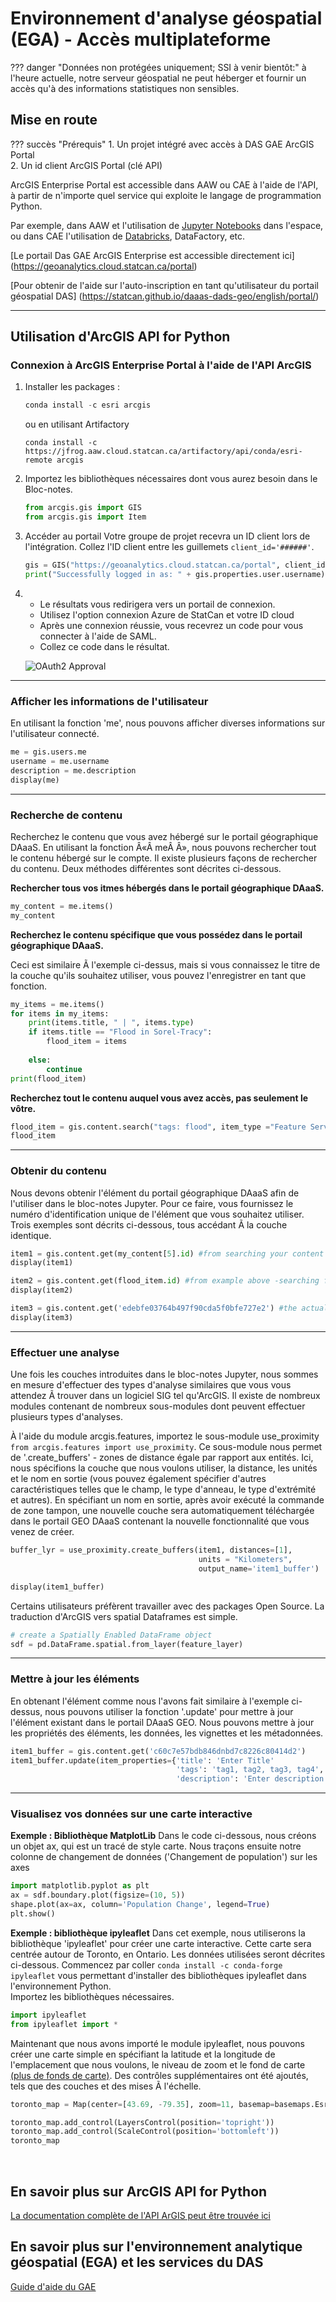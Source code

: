 # Environnement d'analyse géospatial (EGA) - Accès multiplateforme

??? danger "Données non protégées uniquement; SSI à venir bientôt:"
	à l'heure actuelle, notre serveur géospatial ne peut héberger et fournir un accès qu'à  des informations statistiques non sensibles. 
	
## Mise en route

??? succès "Prérequis"
	1. Un projet intégré avec accès à  DAS GAE ArcGIS Portal 	
	2. Un id client ArcGIS Portal (clé API)

ArcGIS Enterprise Portal est accessible dans AAW ou CAE à l'aide de l'API, à partir de n'importe quel service qui exploite le langage de programmation Python. 

Par exemple, dans AAW et l'utilisation de [Jupyter Notebooks](https://statcan.github.io/daaas/en/1-Experiments/Jupyter/) dans l'espace, ou dans CAE l'utilisation de [Databricks](https://statcan.github.io/cae-eac/en/DataBricks/), DataFactory, etc.

[Le portail Das GAE ArcGIS Enterprise est accessible directement ici] (https://geoanalytics.cloud.statcan.ca/portal)

[Pour obtenir de l'aide sur l'auto-inscription en tant qu'utilisateur du portail géospatial DAS] (https://statcan.github.io/daaas-dads-geo/english/portal/)

<hr>

## Utilisation d'ArcGIS API for Python

### Connexion à ArcGIS Enterprise Portal à l'aide de l'API ArcGIS

1. Installer les packages :

	```python
	conda install -c esri arcgis
	```

	ou en utilisant Artifactory

	```python3333
	conda install -c https://jfrog.aaw.cloud.statcan.ca/artifactory/api/conda/esri-remote arcgis
	```

2. Importez les bibliothèques nécessaires dont vous aurez besoin dans le Bloc-notes.
	```python
	from arcgis.gis import GIS
	from arcgis.gis import Item
	```
	
3. Accéder au portail
	Votre groupe de projet recevra un ID client lors de l'intégration. Collez l'ID client entre les guillemets ```client_id='######'```. 
	
	```python
	gis = GIS("https://geoanalytics.cloud.statcan.ca/portal", client_id=' ')
	print("Successfully logged in as: " + gis.properties.user.username)
	```

4. - Le résultats vous redirigera vers un portail de connexion.
	- Utilisez l'option connexion Azure de StatCan et votre ID cloud 
	- Après une connexion réussie, vous recevrez un code pour vous connecter à l'aide de SAML. 
	- Collez ce code dans le résultat. 

	![OAuth2 Approval](images/OAuth2Key.png)

<hr>

### Afficher les informations de l'utilisateur
En utilisant la fonction 'me', nous pouvons afficher diverses informations sur l'utilisateur connecté.
```python
me = gis.users.me
username = me.username
description = me.description
display(me)
```

<hr>

### Recherche de contenu
Recherchez le contenu que vous avez hébergé sur le portail géographique DAaaS. En utilisant la fonction Â«Â meÂ Â», nous pouvons rechercher tout le contenu hébergé sur le compte. Il existe plusieurs façons de rechercher du contenu. Deux méthodes différentes sont décrites ci-dessous.

**Rechercher tous vos itmes hébergés dans le portail géographique DAaaS.**
```python
my_content = me.items()
my_content
```
**Recherchez le contenu spécifique que vous possédez dans le portail géographique DAaaS.**

Ceci est similaire Ã  l'exemple ci-dessus, mais si vous connaissez le titre de la couche qu'ils souhaitez utiliser, vous pouvez l'enregistrer en tant que fonction.
```python
my_items = me.items()
for items in my_items:
    print(items.title, " | ", items.type)
    if items.title == "Flood in Sorel-Tracy":
        flood_item = items
        
    else:
        continue
print(flood_item)
```

**Recherchez tout le contenu auquel vous avez accès, pas seulement le vôtre.**

```python
flood_item = gis.content.search("tags: flood", item_type ="Feature Service")
flood_item
```

<hr>

### Obtenir du contenu
Nous devons obtenir l'élément du portail géographique DAaaS afin de l'utiliser dans le bloc-notes Jupyter. Pour ce faire, vous fournissez le numéro d'identification unique de l'élément que vous souhaitez utiliser. Trois exemples sont décrits ci-dessous, tous accédant Ã  la couche identique.
```python
item1 = gis.content.get(my_content[5].id) #from searching your content above
display(item1)

item2 = gis.content.get(flood_item.id) #from example above -searching for specific content
display(item2)

item3 = gis.content.get('edebfe03764b497f90cda5f0bfe727e2') #the actual content id number
display(item3)
```

<hr>

### Effectuer une analyse
Une fois les couches introduites dans le bloc-notes Jupyter, nous sommes en mesure d'effectuer des types d'analyse similaires que vous vous attendez Ã  trouver dans un logiciel SIG tel qu'ArcGIS. Il existe de nombreux modules contenant de nombreux sous-modules dont peuvent effectuer plusieurs types d'analyses.
<br/>

À l'aide du module arcgis.features, importez le sous-module use_proximity ```from arcgis.features import use_proximity```. Ce sous-module nous permet de '.create_buffers' - zones de distance égale par rapport aux entités. Ici, nous spécifions la couche que nous voulons utiliser, la distance, les unités et le nom en sortie (vous pouvez également spécifier d'autres caractéristiques telles que le champ, le type d'anneau, le type d'extrémité et autres). En spécifiant un nom en sortie, après avoir exécuté la commande de zone tampon, une nouvelle couche sera automatiquement téléchargée dans le portail GEO DAaaS contenant la nouvelle fonctionnalité que vous venez de créer.
<br/>

```python
buffer_lyr = use_proximity.create_buffers(item1, distances=[1], 
                                          units = "Kilometers", 
                                          output_name='item1_buffer')

display(item1_buffer)
```

Certains utilisateurs préfèrent travailler avec des packages Open Source.  La traduction d'ArcGIS vers spatial Dataframes est simple.
```python
# create a Spatially Enabled DataFrame object
sdf = pd.DataFrame.spatial.from_layer(feature_layer)
```

<hr>

### Mettre à jour les éléments
En obtenant l'élément comme nous l'avons fait similaire à l'exemple ci-dessus, nous pouvons utiliser la fonction '.update' pour mettre à jour l'élément existant dans le portail DAaaS GEO. Nous pouvons mettre à jour les propriétés des éléments, les données, les vignettes et les métadonnées.
```python
item1_buffer = gis.content.get('c60c7e57bdb846dnbd7c8226c80414d2')
item1_buffer.update(item_properties={'title': 'Enter Title'
									 'tags': 'tag1, tag2, tag3, tag4',
                                     'description': 'Enter description of item'}
```

<hr>

### Visualisez vos données sur une carte interactive

**Exemple : Bibliothèque MatplotLib**
Dans le code ci-dessous, nous créons un objet ax, qui est un tracé de style carte. Nous traçons ensuite notre colonne de changement de données ('Changement de population') sur les axes
```python
import matplotlib.pyplot as plt
ax = sdf.boundary.plot(figsize=(10, 5))
shape.plot(ax=ax, column='Population Change', legend=True)
plt.show()
```

**Exemple : bibliothèque ipyleaflet**
Dans cet exemple, nous utiliserons la bibliothèque 'ipyleaflet' pour créer une carte interactive. Cette carte sera centrée autour de Toronto, en Ontario. Les données utilisées seront décrites ci-dessous.
Commencez par coller ```conda install -c conda-forge ipyleaflet``` vous permettant d'installer des bibliothèques ipyleaflet dans l'environnement Python.
<br/>
Importez les bibliothèques nécessaires.
```python
import ipyleaflet 
from ipyleaflet import *
```
Maintenant que nous avons importé le module ipyleaflet, nous pouvons créer une carte simple en spécifiant la latitude et la longitude de l'emplacement que nous voulons, le niveau de zoom et le fond de carte [(plus de fonds de carte)](https://ipyleaflet.readthedocs.io/en/latest/map_and_basemaps/basemaps.html). Des contrôles supplémentaires ont été ajoutés, tels que des couches et des mises Ã  l'échelle.
```python
toronto_map = Map(center=[43.69, -79.35], zoom=11, basemap=basemaps.Esri.WorldStreetMap)

toronto_map.add_control(LayersControl(position='topright'))
toronto_map.add_control(ScaleControl(position='bottomleft'))
toronto_map
```
<br/>

## En savoir plus sur ArcGIS API for Python
[La documentation complète de l'API ArGIS peut être trouvée ici](https://developers.arcgis.com/python/)

## En savoir plus sur l'environnement analytique géospatial (EGA) et les services du DAS
[Guide d'aide du GAE](https://statcan.github.io/daaas-dads-geo/)
